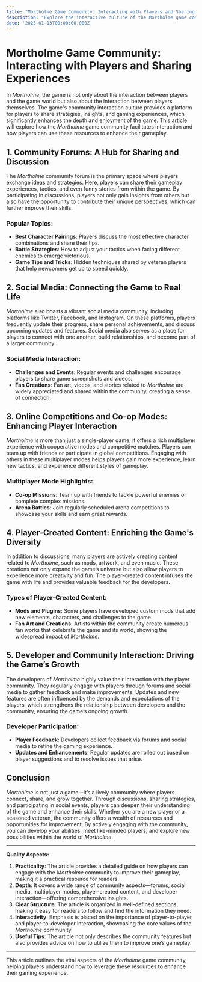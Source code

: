```yaml
---
title: "Mortholme Game Community: Interacting with Players and Sharing Experiences"
description: "Explore the interactive culture of the Mortholme game community, learning how players share tips, strategies, and experiences on the platform to improve their gameplay and build stronger social connections."
date: '2025-01-13T00:00:00.000Z'
---
```


# Mortholme Game Community: Interacting with Players and Sharing Experiences

In *Mortholme*, the game is not only about the interaction between players and the game world but also about the interaction between players themselves. The game's community interaction culture provides a platform for players to share strategies, insights, and gaming experiences, which significantly enhances the depth and enjoyment of the game. This article will explore how the *Mortholme* game community facilitates interaction and how players can use these resources to enhance their gameplay.

## 1. **Community Forums: A Hub for Sharing and Discussion**

The *Mortholme* community forum is the primary space where players exchange ideas and strategies. Here, players can share their gameplay experiences, tactics, and even funny stories from within the game. By participating in discussions, players not only gain insights from others but also have the opportunity to contribute their unique perspectives, which can further improve their skills.

### Popular Topics:
- **Best Character Pairings**: Players discuss the most effective character combinations and share their tips.
- **Battle Strategies**: How to adjust your tactics when facing different enemies to emerge victorious.
- **Game Tips and Tricks**: Hidden techniques shared by veteran players that help newcomers get up to speed quickly.

## 2. **Social Media: Connecting the Game to Real Life**

*Mortholme* also boasts a vibrant social media community, including platforms like Twitter, Facebook, and Instagram. On these platforms, players frequently update their progress, share personal achievements, and discuss upcoming updates and features. Social media also serves as a place for players to connect with one another, build relationships, and become part of a larger community.

### Social Media Interaction:
- **Challenges and Events**: Regular events and challenges encourage players to share game screenshots and videos.
- **Fan Creations**: Fan art, videos, and stories related to *Mortholme* are widely appreciated and shared within the community, creating a sense of connection.

## 3. **Online Competitions and Co-op Modes: Enhancing Player Interaction**

*Mortholme* is more than just a single-player game; it offers a rich multiplayer experience with cooperative modes and competitive matches. Players can team up with friends or participate in global competitions. Engaging with others in these multiplayer modes helps players gain more experience, learn new tactics, and experience different styles of gameplay.

### Multiplayer Mode Highlights:
- **Co-op Missions**: Team up with friends to tackle powerful enemies or complete complex missions.
- **Arena Battles**: Join regularly scheduled arena competitions to showcase your skills and earn great rewards.

## 4. **Player-Created Content: Enriching the Game's Diversity**

In addition to discussions, many players are actively creating content related to *Mortholme*, such as mods, artwork, and even music. These creations not only expand the game’s universe but also allow players to experience more creativity and fun. The player-created content infuses the game with life and provides valuable feedback for the developers.

### Types of Player-Created Content:
- **Mods and Plugins**: Some players have developed custom mods that add new elements, characters, and challenges to the game.
- **Fan Art and Creations**: Artists within the community create numerous fan works that celebrate the game and its world, showing the widespread impact of *Mortholme*.

## 5. **Developer and Community Interaction: Driving the Game’s Growth**

The developers of *Mortholme* highly value their interaction with the player community. They regularly engage with players through forums and social media to gather feedback and make improvements. Updates and new features are often influenced by the demands and expectations of the players, which strengthens the relationship between developers and the community, ensuring the game’s ongoing growth.

### Developer Participation:
- **Player Feedback**: Developers collect feedback via forums and social media to refine the gaming experience.
- **Updates and Enhancements**: Regular updates are rolled out based on player suggestions and to resolve issues that arise.

## Conclusion

*Mortholme* is not just a game—it’s a lively community where players connect, share, and grow together. Through discussions, sharing strategies, and participating in social events, players can deepen their understanding of the game and enhance their skills. Whether you are a new player or a seasoned veteran, the community offers a wealth of resources and opportunities for improvement. By actively engaging with the community, you can develop your abilities, meet like-minded players, and explore new possibilities within the world of *Mortholme*.

---

**Quality Aspects:**

1. **Practicality**: The article provides a detailed guide on how players can engage with the *Mortholme* community to improve their gameplay, making it a practical resource for readers.
2. **Depth**: It covers a wide range of community aspects—forums, social media, multiplayer modes, player-created content, and developer interaction—offering comprehensive insights.
3. **Clear Structure**: The article is organized in well-defined sections, making it easy for readers to follow and find the information they need.
4. **Interactivity**: Emphasis is placed on the importance of player-to-player and player-to-developer interaction, showcasing the core values of the *Mortholme* community.
5. **Useful Tips**: The article not only describes the community features but also provides advice on how to utilize them to improve one’s gameplay.

---

This article outlines the vital aspects of the *Mortholme* game community, helping players understand how to leverage these resources to enhance their gaming experience.
